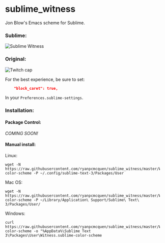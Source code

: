 # sublime_witness
Jon Blow's Emacs scheme for Sublime.

### Sublime:
![Sublime Witness](https://user-images.githubusercontent.com/772937/60759843-57709f00-9fe0-11e9-9ca3-031543484b7d.png)

### Original:
![Twitch cap](https://user-images.githubusercontent.com/772937/60759876-d7970480-9fe0-11e9-9e20-2d8741e7b598.png)

For the best experience, be sure to set:

```json
    "block_caret": true,
```

In your `Preferences.sublime-settings`.


### Installation:

#### Package Control:

_COMING SOON!_

#### Manual install:

Linux:
```
wget -N https://raw.githubusercontent.com/ryanpcmcquen/sublime_witness/master/Witness.sublime-color-scheme -P ~/.config/sublime-text-3/Packages/User
```

Mac OS:
```
wget -N https://raw.githubusercontent.com/ryanpcmcquen/sublime_witness/master/Witness.sublime-color-scheme -P ~/Library/Application\ Support/Sublime\ Text\ 3/Packages/User/
```

Windows:
```
curl https://raw.githubusercontent.com/ryanpcmcquen/sublime_witness/master/Witness.sublime-color-scheme -o "%AppData%\Sublime Text 3\Packages\User\Witness.sublime-color-scheme
```
